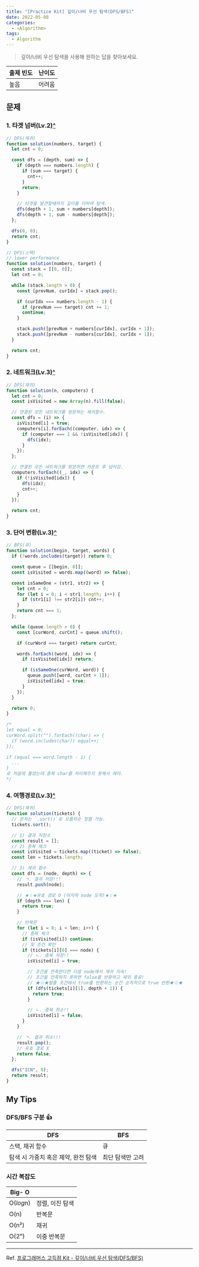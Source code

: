 ```yaml
---
title: "[Practice Kit] 깊이/너비 우선 탐색(DFS/BFS)"
date: 2022-05-08
categories:
  - <Algorithm>
tags:
  - Algorithm
---
```


> 깊이/너비 우선 탐색을 사용해 원하는 답을 찾아보세요.

| 출제 빈도 | 난이도 |
| --------- | ------ |
| 높음      | 어려움 |

## 문제

### 1. 타겟 넘버(Lv.2)[^](https://programmers.co.kr/learn/courses/30/lessons/43165)

```js
// DFS(재귀)
function solution(numbers, target) {
  let cnt = 0;

  const dfs = (depth, sum) => {
    if (depth === numbers.length) {
      if (sum === target) {
        cnt++;
      }
      return;
    }

    // 타겟을 발견할떄까지 깊이를 더하며 탐색.
    dfs(depth + 1, sum + numbers[depth]);
    dfs(depth + 1, sum - numbers[depth]);
  };

  dfs(0, 0);
  return cnt;
}
```

```js
// DFS(스택)
// lower performance
function solution(numbers, target) {
  const stack = [[0, 0]];
  let cnt = 0;

  while (stack.length > 0) {
    const [prevNum, curIdx] = stack.pop();

    if (curIdx === numbers.length - 1) {
      if (prevNum === target) cnt += 1;
      continue;
    }

    stack.push([prevNum + numbers[curIdx], curIdx + 1]);
    stack.push([prevNum - numbers[curIdx], curIdx + 1]);
  }

  return cnt;
}
```

### 2. 네트워크(Lv.3)[^](https://programmers.co.kr/learn/courses/30/lessons/43162)

```js
// DFS(재귀)
function solution(n, computers) {
  let cnt = 0;
  const isVisited = new Array(n).fill(false);

  // 연결된 모든 네트워크를 방문하는 재귀함수.
  const dfs = (i) => {
    isVisited[i] = true;
    computers[i].forEach((computer, idx) => {
      if (computer === 1 && !isVisited[idx]) {
        dfs(idx);
      }
    });
  };

  // 연결된 모든 네트워크를 방문하면 카운트 후 넘어감.
  computers.forEach((_, idx) => {
    if (!isVisited[idx]) {
      dfs(idx);
      cnt++;
    }
  });

  return cnt;
}
```

### 3. 단어 변환(Lv.3)[^](https://programmers.co.kr/learn/courses/30/lessons/43163?language=javascript)

```js
// BFS(큐)
function solution(begin, target, words) {
  if (!words.includes(target)) return 0;

  const queue = [[begin, 0]];
  const isVisited = words.map((word) => false);

  const isSameOne = (str1, str2) => {
    let cnt = 0;
    for (let i = 0; i < str1.length; i++) {
      if (str1[i] !== str2[i]) cnt++;
    }
    return cnt === 1;
  };

  while (queue.length > 0) {
    const [curWord, curCnt] = queue.shift();

    if (curWord === target) return curCnt;

    words.forEach((word, idx) => {
      if (isVisited[idx]) return;

      if (isSameOne(curWord, word)) {
        queue.push([word, curCnt + 1]);
        isVisited[idx] = true;
      }
    });
  }

  return 0;
}

/*
let equal = 0;
curWord.split("").forEach((char) => {
  if (word.includes(char)) equal++;
});

if (equal === word.length - 1) {
  ...
}
로 처음에 풀었는데 중복 char를 처리해주지 못해서 에러.
*/
```

### 4. 여행경로(Lv.3)[^](https://programmers.co.kr/learn/courses/30/lessons/43164?language=javascript)

```js
// DFS(재귀)
function solution(tickets) {
  // 문자는 `.sort()`로 오름차순 정렬 가능.
  tickets.sort();

  // 1) 결과 저장소
  const result = [];
  // 2) 중복 체크
  const isVisited = tickets.map((ticket) => false);
  const len = tickets.length;

  // 3) 재귀 함수
  const dfs = (node, depth) => {
    // ㄱ. 결과 저장!!!
    result.push(node);

    // ★☆★유효 경로 O (마지막 node 도착)★☆★
    if (depth === len) {
      return true;
    }

    // 반복문
    for (let i = 0; i < len; i++) {
      // 중복 체크
      if (isVisited[i]) continue;
      // 및 조건 확인
      if (tickets[i][0] === node) {
        // ㄴ. 중복 저장!!
        isVisited[i] = true;

        // 조건을 만족한다면 다음 node에서 재귀 지속!
        // 조건을 만족하지 못하면 false를 반환하고 재귀 종료!
        // ★☆★탈출 조건에서 true를 반환하는 순간 순차적으로 true 반환★☆★
        if (dfs(tickets[i][1], depth + 1)) {
          return true;
        }

        // ㄴ. 중복 취소!!
        isVisited[i] = false;
      }
    }

    // ㄱ. 결과 취소!!!
    result.pop();
    // 유효 경로 X
    return false;
  };

  dfs("ICN", 0);
  return result;
}
```

## My Tips

### DFS/BFS 구분 👍

| DFS                                 | BFS              |
| ----------------------------------- | ---------------- |
| 스택, 재귀 함수                     | 큐               |
| 탐색 시 가중치 혹은 제약, 완전 탐색 | 최단 탐색만 고려 |

### 시간 복잡도

| Big- O    |                 |
| --------- | --------------- |
| O(*log*n) | 정렬, 이진 탐색 |
| O(n)      | 반복문          |
| O(n²)     | 재귀            |
| O(2ⁿ)     | 이중 반복문     |

---

Ref. [프로그래머스 고득점 Kit - 깊이/너비 우선 탐색(DFS/BFS)](https://programmers.co.kr/learn/courses/30/parts/12421)
